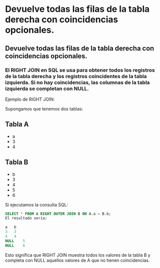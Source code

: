 # Devuelve todas las filas de la tabla derecha con coincidencias opcionales.
## Devuelve todas las filas de la tabla derecha con coincidencias opcionales.

### El RIGHT JOIN en SQL se usa para obtener todos los registros de la tabla derecha y los registros coincidentes de la tabla izquierda. Si no hay coincidencias, las columnas de la tabla izquierda se completan con NULL.

Ejemplo de RIGHT JOIN:

Supongamos que tenemos dos tablas:

Tabla A
--------------------------------
- a
- 3
- 4

Tabla B
--------------------------------
- b
- 3
- 4
- 5
- 6

Si ejecutamos la consulta SQL:

```sql
SELECT * FROM A RIGHT OUTER JOIN B ON A.a = B.b;
El resultado sería:

a	b
3	3
4	4
NULL	5
NULL	6
```
Esto significa que RIGHT JOIN muestra todos los valores de la tabla B y completa con NULL aquellos valores de A que no tienen coincidencias​.
